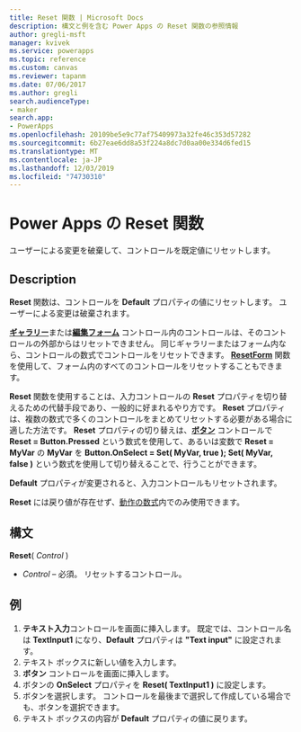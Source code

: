 ```yaml
---
title: Reset 関数 | Microsoft Docs
description: 構文と例を含む Power Apps の Reset 関数の参照情報
author: gregli-msft
manager: kvivek
ms.service: powerapps
ms.topic: reference
ms.custom: canvas
ms.reviewer: tapanm
ms.date: 07/06/2017
ms.author: gregli
search.audienceType:
- maker
search.app:
- PowerApps
ms.openlocfilehash: 20109be5e9c77af75409973a32fe46c353d57282
ms.sourcegitcommit: 6b27eae6dd8a53f224a8dc7d0aa00e334d6fed15
ms.translationtype: MT
ms.contentlocale: ja-JP
ms.lasthandoff: 12/03/2019
ms.locfileid: "74730310"
---
```

# <a name="reset-function-in-power-apps"></a>Power Apps の Reset 関数
ユーザーによる変更を破棄して、コントロールを既定値にリセットします。  

## <a name="description"></a>Description
**Reset** 関数は、コントロールを **Default** プロパティの値にリセットします。  ユーザーによる変更は破棄されます。

[**ギャラリー**](../controls/control-gallery.md)または[**編集フォーム**](../controls/control-form-detail.md) コントロール内のコントロールは、そのコントロールの外部からはリセットできません。  同じギャラリーまたはフォーム内なら、コントロールの数式でコントロールをリセットできます。  [**ResetForm**](function-form.md) 関数を使用して、フォーム内のすべてのコントロールをリセットすることもできます。 

**Reset** 関数を使用することは、入力コントロールの **Reset** プロパティを切り替えるための代替手段であり、一般的に好まれるやり方です。  **Reset** プロパティは、複数の数式で多くのコントロールをまとめてリセットする必要がある場合に適した方法です。  **Reset** プロパティの切り替えは、[**ボタン**](../controls/control-button.md) コントロールで **Reset = Button.Pressed** という数式を使用して、あるいは変数で **Reset = MyVar** の **MyVar** を **Button.OnSelect = Set( MyVar, true ); Set( MyVar, false )** という数式を使用して切り替えることで、行うことができます。    

**Default** プロパティが変更されると、入力コントロールもリセットされます。

**Reset** には戻り値が存在せず、[動作の数式](../working-with-formulas-in-depth.md)内でのみ使用できます。

## <a name="syntax"></a>構文
**Reset**( *Control* )

* *Control* – 必須。 リセットするコントロール。

## <a name="example"></a>例
1. **テキスト入力**コントロールを画面に挿入します。  既定では、コントロール名は **TextInput1** になり、**Default** プロパティは **"Text input"** に設定されます。
2. テキスト ボックスに新しい値を入力します。  
3. **ボタン** コントロールを画面に挿入します。
4. ボタンの **OnSelect** プロパティを **Reset( TextInput1 )** に設定します。
5. ボタンを選択します。  コントロールを最後まで選択して作成している場合でも、ボタンを選択できます。
6. テキスト ボックスの内容が **Default** プロパティの値に戻ります。

